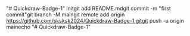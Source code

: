 "# Quickdraw-Badge-1"  initgit add README.mdgit commit -m "first commit"git branch -M maingit remote add origin https://github.com/sksksk2024/Quickdraw-Badge-1.gitgit push -u origin mainecho "# Quickdraw-Badge-1" 
